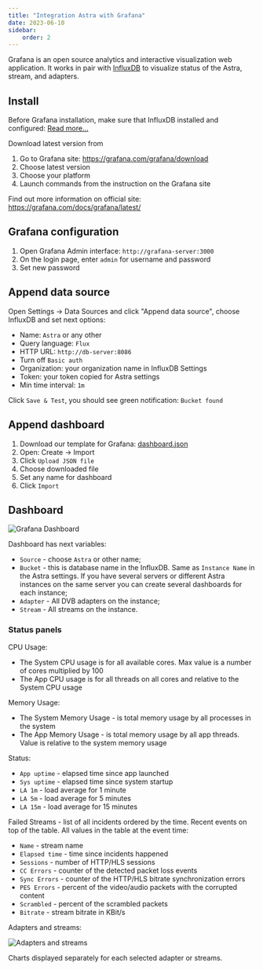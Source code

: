 ```yaml
---
title: "Integration Astra with Grafana"
date: 2023-06-10
sidebar:
    order: 2
---
```


Grafana is an open source analytics and interactive visualization web application.
It works in pair with [InfluxDB](./influxdb) to visualize status of the Astra, stream, and adapters.

## Install

Before Grafana installation, make sure that InfluxDB installed and configured: [Read more...](./influxdb)

Download latest version from

1. Go to Grafana site: https://grafana.com/grafana/download
2. Choose latest version
3. Choose your platform
4. Launch commands from the instruction on the Grafana site

Find out more information on official site: https://grafana.com/docs/grafana/latest/

## Grafana configuration

1. Open Grafana Admin interface: `http://grafana-server:3000`
2. On the login page, enter `admin` for username and password
3. Set new password

## Append data source

Open Settings -> Data Sources and click "Append data source", choose InfluxDB and set next options:

- Name: `Astra` or any other
- Query language: `Flux`
- HTTP URL: `http://db-server:8086`
- Turn off `Basic auth`
- Organization: your organization name in InfluxDB Settings
- Token: your token copied for Astra settings
- Min time interval: `1m`

Click `Save & Test`, you should see green notification: `Bucket found`

## Append dashboard

1. Download our template for Grafana: [dashboard.json](https://cdn.cesbo.com/astra/grafana/dashboard.json)
2. Open: Create -> Import
3. Click `Upload JSON file`
4. Choose downloaded file
5. Set any name for dashboard
6. Click `Import`

## Dashboard

![Grafana Dashboard](https://cdn.cesbo.com/help/astra/monitoring/export/grafana/dashboard.png)

Dashboard has next variables:

- `Source` - choose `Astra` or other name;
- `Bucket` - this is database name in the InfluxDB. Same as `Instance Name` in the Astra settings.
If you have several servers or different Astra instances on the same server you can create several
dashboards for each instance;
- `Adapter` - All DVB adapters on the instance;
- `Stream` - All streams on the instance.

### Status panels

CPU Usage:
- The System CPU usage is for all available cores. Max value is a number of cores multiplied by 100
- The App CPU usage is for all threads on all cores and relative to the System CPU usage

Memory Usage:

- The System Memory Usage - is total memory usage by all processes in the system
- The App Memory Usage - is total memory usage by all app threads. Value is relative to the system memory usage

Status:

- `App uptime` - elapsed time since app launched
- `Sys uptime` - elapsed time since system startup
- `LA 1m` - load average for 1 minute
- `LA 5m` - load average for 5 minutes
- `LA 15m` - load average for 15 minutes

Failed Streams - list of all incidents ordered by the time. Recent events on top of the table. All values in the table at the event time:

- `Name` - stream name
- `Elapsed time` - time since incidents happened
- `Sessions` - number of HTTP/HLS sessions
- `CC Errors` - counter of the detected packet loss events
- `Sync Errors` - counter of the HTTP/HLS bitrate synchronization errors
- `PES Errors` - percent of the video/audio packets with the corrupted content
- `Scrambled` - percent of the scrambled packets
- `Bitrate` - stream bitrate in KBit/s

Adapters and streams:

![Adapters and streams](https://cdn.cesbo.com/help/astra/monitoring/export/grafana/adapters-and-streams.png)

Charts displayed separately for each selected adapter or streams.
